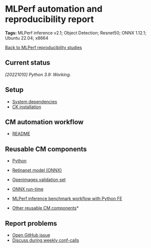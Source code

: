 # MLPerf automation and reproducibility report

**Tags:** MLPerf inference v2.1; Object Detection; Resnet50; ONNX 1.12.1; Ubuntu 22.04; x8664

[Back to MLPerf reproducibility studies](reproducibility.md)

## Current status

*[20221010] Python 3.9: Working.*

## Setup

* [System dependencies](../../cm/docs/installation.md#ubuntu--debian)
* [CK installation](../../cm/docs/installation.md#cm-installation)

## CM automation workflow

* [README](https://github.com/mlcommons/ck/tree/master/cm-mlops/script/app-mlperf-inference-reference#retinanet)

## Reusable CM components

* [Python](https://github.com/mlcommons/ck/tree/master/cm-mlops/script/get-python3)
* [Retinanet model (ONNX)](https://github.com/mlcommons/ck/tree/master/cm-mlops/script/get-ml-model-retinanet)
* [Openimages validation set](https://github.com/mlcommons/ck/tree/master/cm-mlops/script/get-dataset-openimages)
* [ONNX run-time](https://github.com/mlcommons/ck/tree/master/cm-mlops/script/get-onnxruntime)
* [MLPerf inference benchmark workflow with Python FE](https://github.com/mlcommons/ck/tree/master/cm-mlops/script/app-mlperf-inference-reference)

* [Other reusable CM components](https://github.com/mlcommons/ck/tree/master/cm-mlops/script)*

## Report problems

* [Open GitHub issue](https://github.com/mlcommons/ck/issues)
* [Discuss during weekly conf-calls](https://github.com/mlcommons/ck/blob/master/docs/mlperf-education-workgroup.md)
